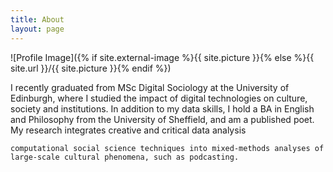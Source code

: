 ```yaml
---
title: About
layout: page
---
```

![Profile Image]({% if site.external-image %}{{ site.picture }}{% else %}{{ site.url }}/{{ site.picture }}{% endif %})

<p>I recently graduated from MSc Digital Sociology at the University of Edinburgh, where I studied the impact of digital technologies on culture, society and institutions.
	In addition to my data skills, I hold a BA in English and Philosophy from the University of Sheffield, and am a published poet. 
	My research integrates creative and critical data analysis
	
	computational social science techniques into mixed-methods analyses of large-scale cultural phenomena, such as podcasting.
</p>
